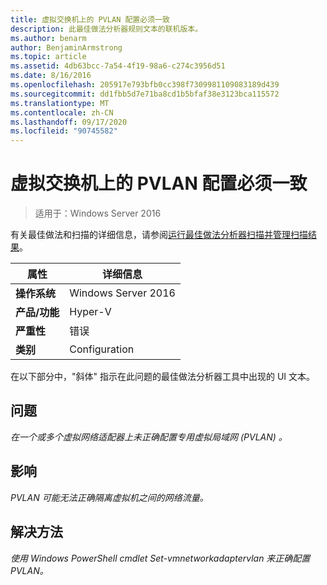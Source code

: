 ```yaml
---
title: 虚拟交换机上的 PVLAN 配置必须一致
description: 此最佳做法分析器规则文本的联机版本。
ms.author: benarm
author: BenjaminArmstrong
ms.topic: article
ms.assetid: 4db63bcc-7a54-4f19-98a6-c274c3956d51
ms.date: 8/16/2016
ms.openlocfilehash: 205917e793bfb0cc398f7309981109083189d439
ms.sourcegitcommit: dd1fbb5d7e71ba8cd1b5bfaf38e3123bca115572
ms.translationtype: MT
ms.contentlocale: zh-CN
ms.lasthandoff: 09/17/2020
ms.locfileid: "90745582"
---
```

# <a name="pvlan-configuration-on-a-virtual-switch-must-be-consistent"></a>虚拟交换机上的 PVLAN 配置必须一致

>适用于：Windows Server 2016

有关最佳做法和扫描的详细信息，请参阅[运行最佳做法分析器扫描并管理扫描结果](https://go.microsoft.com/fwlink/p/?LinkID=223177)。

|属性|详细信息|
|-|-|
|**操作系统**|Windows Server 2016|
|**产品/功能**|Hyper-V|
|**严重性**|错误|
|**类别**|Configuration|

在以下部分中，"斜体" 指示在此问题的最佳做法分析器工具中出现的 UI 文本。

## <a name="issue"></a>**问题**
*在一个或多个虚拟网络适配器上未正确配置专用虚拟局域网 (PVLAN) 。*

## <a name="impact"></a>**影响**
*PVLAN 可能无法正确隔离虚拟机之间的网络流量。*

## <a name="resolution"></a>**解决方法**
*使用 Windows PowerShell cmdlet Set-vmnetworkadaptervlan 来正确配置 PVLAN。*



